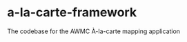 a-la-carte-framework
====================

The codebase for the AWMC À-la-carte mapping application
